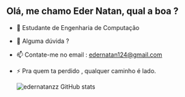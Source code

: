 ## Olá, me chamo Eder Natan, qual a boa ?





- 🤔 Estudante de Engenharia de Computação
- 💬 Alguma dúvida ?
- 📫 Contate-me no email : edernatan124@gmail.com
- ⚡ Pra quem ta perdido , qualquer caminho é lado.

  ![edernatanzz GitHub stats](https://github-readme-stats.vercel.app/api?username=edernatanzz&theme=onedark&show_icons=true)

  

